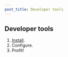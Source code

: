 ```yaml
---
post_title: Developer tools
---
```


## Developer tools

1. [Install](./installation/install-plugin.md).
2. Configure.
3. Profit!
